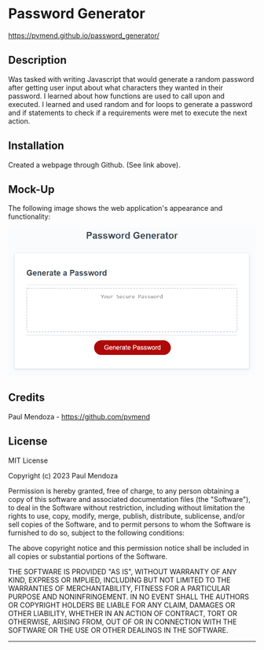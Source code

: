 # Password Generator

https://pvmend.github.io/password_generator/

## Description 

Was tasked with writing Javascript that would generate a random password after 
getting user input about what characters they wanted in their password. 
I learned about how functions are used to call upon and executed. I learned and used random and for loops to generate a password and if statements to check if a requirements were met to execute the next action. 

## Installation 

Created a webpage through Github. (See link above). 

## Mock-Up

The following image shows the web application's appearance and functionality:

![The Password Generator application displays a red button to "Generate Password".](./Assets/03-javascript-homework-demo.png)

## Credits

Paul Mendoza - https://github.com/pvmend

## License

MIT License

Copyright (c) 2023 Paul Mendoza  

Permission is hereby granted, free of charge, to any person obtaining a copy
of this software and associated documentation files (the "Software"), to deal
in the Software without restriction, including without limitation the rights
to use, copy, modify, merge, publish, distribute, sublicense, and/or sell
copies of the Software, and to permit persons to whom the Software is
furnished to do so, subject to the following conditions:

The above copyright notice and this permission notice shall be included in all
copies or substantial portions of the Software.

THE SOFTWARE IS PROVIDED "AS IS", WITHOUT WARRANTY OF ANY KIND, EXPRESS OR
IMPLIED, INCLUDING BUT NOT LIMITED TO THE WARRANTIES OF MERCHANTABILITY,
FITNESS FOR A PARTICULAR PURPOSE AND NONINFRINGEMENT. IN NO EVENT SHALL THE
AUTHORS OR COPYRIGHT HOLDERS BE LIABLE FOR ANY CLAIM, DAMAGES OR OTHER
LIABILITY, WHETHER IN AN ACTION OF CONTRACT, TORT OR OTHERWISE, ARISING FROM,
OUT OF OR IN CONNECTION WITH THE SOFTWARE OR THE USE OR OTHER DEALINGS IN THE
SOFTWARE.

---
